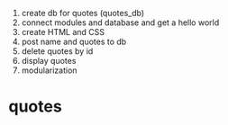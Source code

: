 1. create db for quotes (quotes_db)
2. connect modules and database and get a hello world
3. create HTML and CSS
4. post name and quotes to db
5. delete quotes by id
6. display quotes
7. modularization

# quotes
